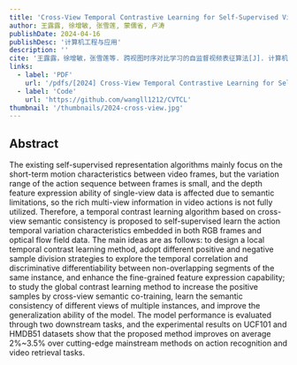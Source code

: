 ```yaml
---
title: 'Cross-View Temporal Contrastive Learning for Self-Supervised Video Representation'
author: 王露露, 徐增敏, 张雪莲, 蒙儒省, 卢涛
publishDate: 2024-04-16
publishDesc: '计算机工程与应用'
description: ''
cite: '王露露，徐增敏，张雪莲等. 跨视图时序对比学习的自监督视频表征算法[J]. 计算机工程与应用, 2024, 10.'
links:
  - label: 'PDF'
    url: '/pdfs/[2024] Cross-View Temporal Contrastive Learning for Self-Supervised Video Representation.pdf'
  - label: 'Code'
    url: 'https://github.com/wangll1212/CVTCL'
thumbnail: '/thumbnails/2024-cross-view.jpg'
---
```


## Abstract

The existing self-supervised representation algorithms mainly focus on the short-term motion characteristics between video frames, but the variation range of the action sequence between frames is small, and the depth feature expression ability of single-view data is affected due to semantic limitations, so the rich multi-view information in video actions is not fully utilized. Therefore, a temporal contrast learning algorithm based on cross-view semantic consistency is proposed to self-supervised learn the action temporal variation characteristics embedded in both RGB frames and optical flow field data. The main ideas are as follows: to design a local temporal contrast learning method, adopt different positive and negative sample division strategies to explore the temporal correlation and discriminative differentiability between non-overlapping segments of the same instance, and enhance the fine-grained feature expression capability; to study the global contrast learning method to increase the positive samples by cross-view semantic co-training, learn the semantic consistency of different views of multiple instances, and improve the generalization ability of the model. The model performance is evaluated through two downstream tasks, and the experimental results on UCF101 and HMDB51 datasets show that the proposed method improves on average 2%~3.5% over cutting-edge mainstream methods on action recognition and video retrieval tasks.
